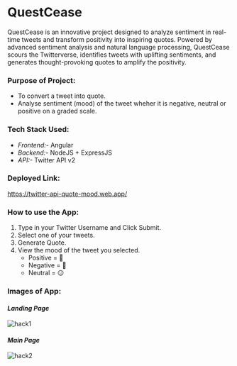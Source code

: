 # QuestCease
QuestCease is an innovative project designed to analyze sentiment in real-time tweets and transform positivity into inspiring quotes. Powered by advanced sentiment analysis and natural language processing, QuestCease scours the Twitterverse, identifies tweets with uplifting sentiments, and generates thought-provoking quotes to amplify the positivity.
     
### **Purpose of Project:**
- To convert a tweet into quote.
- Analyse sentiment (mood) of the tweet wheher it is negative, neutral or positive on a graded scale.

### **Tech Stack Used:**
- *Frontend:-* Angular
- *Backend:-* NodeJS + ExpressJS
- *API:-* Twitter API v2

### **Deployed Link:**
https://twitter-api-quote-mood.web.app/

### **How to use the App:**
1. Type in your Twitter Username and Click Submit.
2. Select one of your tweets.
3. Generate Quote.
4. View the mood of the tweet you selected. 
   - Positive = 🤗
   - Negative = 🥺
   - Neutral = 😐

### **Images  of App:**
#### *Landing Page*
![hack1](https://user-images.githubusercontent.com/84333011/163691080-6beac15f-a33b-448a-accb-b6586e2ace8c.png)
#### *Main Page*
![hack2](https://user-images.githubusercontent.com/84333011/163691082-6474ffe7-1195-4de7-8e1c-7d6fbf4dcefb.png)
